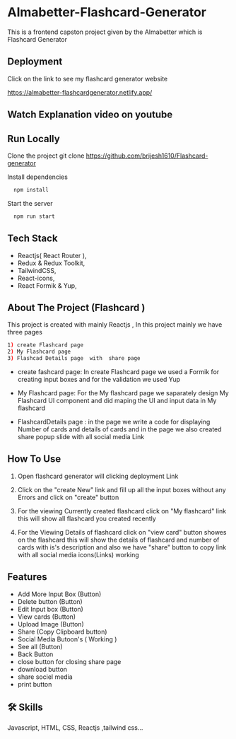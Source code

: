 # Almabetter-Flashcard-Generator

This is a frontend capston project given by the Almabetter which is Flashcard Generator
## Deployment

Click on the link to see my flashcard generator website

https://almabetter-flashcardgenerator.netlify.app/

## Watch Explanation video on youtube 


## Run Locally

Clone the project
 git clone https://github.com/brijesh1610/Flashcard-generator
 
 
 
 
Install dependencies

```bash
  npm install
```

Start the server

```bash
  npm run start
```

## Tech Stack

- Reactjs( React Router ),
- Redux & Redux Toolkit,
- TailwindCSS,
- React-icons,
- React Formik & Yup,

## About The Project (Flashcard )

This project is created with mainly Reactjs , In this project mainly we have three pages

```bash
1) create Flashcard page
2) My Flashcard page
3) Flashcad Details page  with  share page
```

- create fashcard page: In create Flashcard page we used a Formik for creating input boxes and for the validation we used Yup

- My Flashcard page: For the My flashcard page we saparately design My Flashcard UI component and did maping the UI and input data in My flashcard

- FlashcardDetails page : in the page we write a code for displaying Number of cards and details of cards and in the page we also created share popup slide with all social media Link


## How To Use
1) Open flashcard generator will clicking deployment Link

2) Click on the "create New" link and fill up all the input boxes without any Errors and click on "create" button

3) For the viewing Currently created flashcard click on "My flashcard" link this will show all flashcard you created recently

4) For the Viewing Details of flashcard click on "view card" button showes on the flashcard this will show the details of flashcard and number of cards with is's description and also we have "share" button to copy link with all social media icons(Links) working

## Features

- Add More Input Box (Button)
- Delete button (Button)
- Edit Input box (Button)
- View cards (Button)
- Upload Image (Button)
- Share (Copy Clipboard button)
- Social Media Butoon's ( Working )
- See all (Button)
- Back Button
- close button for closing share page
- download button
- share sociel media
- print button

## 🛠 Skills

Javascript, HTML, CSS, Reactjs ,tailwind css...
